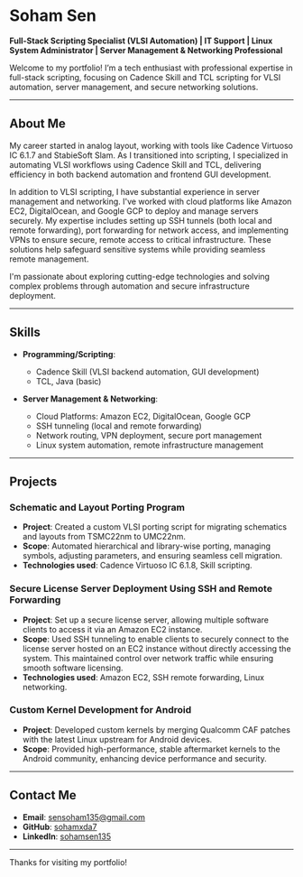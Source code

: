 # Soham Sen  
**Full-Stack Scripting Specialist (VLSI Automation) | IT Support | Linux System Administrator | Server Management & Networking Professional**  

Welcome to my portfolio! I’m a tech enthusiast with professional expertise in full-stack scripting, focusing on Cadence Skill and TCL scripting for VLSI automation, server management, and secure networking solutions.

---  

## About Me  
My career started in analog layout, working with tools like Cadence Virtuoso IC 6.1.7 and StabieSoft Slam. As I transitioned into scripting, I specialized in automating VLSI workflows using Cadence Skill and TCL, delivering efficiency in both backend automation and frontend GUI development.  

In addition to VLSI scripting, I have substantial experience in server management and networking. I've worked with cloud platforms like Amazon EC2, DigitalOcean, and Google GCP to deploy and manage servers securely. My expertise includes setting up SSH tunnels (both local and remote forwarding), port forwarding for network access, and implementing VPNs to ensure secure, remote access to critical infrastructure. These solutions help safeguard sensitive systems while providing seamless remote management.  

I'm passionate about exploring cutting-edge technologies and solving complex problems through automation and secure infrastructure deployment.  

---  

## Skills  
- **Programming/Scripting**:  
  - Cadence Skill (VLSI backend automation, GUI development)  
  - TCL, Java (basic)  

- **Server Management & Networking**:  
  - Cloud Platforms: Amazon EC2, DigitalOcean, Google GCP  
  - SSH tunneling (local and remote forwarding)  
  - Network routing, VPN deployment, secure port management  
  - Linux system automation, remote infrastructure management  

---  

## Projects  
### Schematic and Layout Porting Program  
- **Project**: Created a custom VLSI porting script for migrating schematics and layouts from TSMC22nm to UMC22nm.  
- **Scope**: Automated hierarchical and library-wise porting, managing symbols, adjusting parameters, and ensuring seamless cell migration.  
- **Technologies used**: Cadence Virtuoso IC 6.1.8, Skill scripting. 

### Secure License Server Deployment Using SSH and Remote Forwarding  
- **Project**: Set up a secure license server, allowing multiple software clients to access it via an Amazon EC2 instance.  
- **Scope**: Used SSH tunneling to enable clients to securely connect to the license server hosted on an EC2 instance without directly accessing the system. This maintained control over network traffic while ensuring smooth software licensing.  
- **Technologies used**: Amazon EC2, SSH remote forwarding, Linux networking.

### Custom Kernel Development for Android  
- **Project**: Developed custom kernels by merging Qualcomm CAF patches with the latest Linux upstream for Android devices.  
- **Scope**: Provided high-performance, stable aftermarket kernels to the Android community, enhancing device performance and security. 

---  

## Contact Me  
- **Email**: [sensoham135@gmail.com](mailto:sensoham135@gmail.com)  
- **GitHub**: [sohamxda7](https://github.com/sohamxda7)  
- **LinkedIn**: [sohamsen135](https://www.linkedin.com/in/sohamsen135)  

---  

Thanks for visiting my portfolio!
